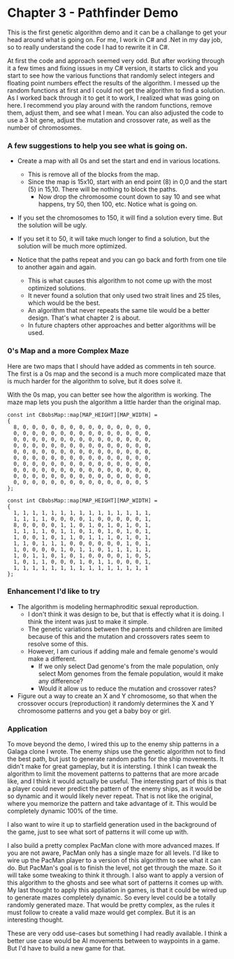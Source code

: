 # Chapter 3 - Pathfinder Demo

This is the first genetic algorithm demo and it can be a challange to get your head around what is going on. For me, I work in C# and .Net in my day job, so to really understand the code I had to rewrite it in C#. 

At first the code and approach seemed very odd. But after working through it a few times and fixing issues in my C# version, it starts to click and you start to see how the various functions that randomly select integers and floating point numbers effect the results of the algorithm. I messed up the random functions at first and I could not get the algorithm to find a solution. As I worked back through it to get it to work, I realized what was going on here. I recommend you play around with the random functions, remove them, adjust them, and see what I mean. You can also adjusted the code to use a 3 bit gene, adjust the mutation and crossover rate, as well as the number of chromosomes.

### A few suggestions to help you see what is going on. 
* Create a map with all 0s and set the start and end in various locations.
  * This is remove all of the blocks from the map.
  * Since the map is 15x10, start with an end point (8) in 0,0 and the start (5) in 15,10. There will be nothing to block the paths.
    * Now drop the chromosome count down to say 10 and see what happens, try 50, then 100, etc. Notice what is going on.
* If you set the chromosomes to 150, it will find a solution every time. But the solution will be ugly.
* If you set it to 50, it will take much longer to find a solution, but the solution will be much more optimized. 

* Notice that the paths repeat and you can go back and forth from one tile to another again and again.
  * This is what causes this algorithm to not come up with the most optimized solutions.
  * It never found a solution that only used two strait lines and 25 tiles, which would be the best.
  * An algorithm that never repeats the same tile would be a better design. That's what chapter 2 is about. 
  * In future chapters other approaches and better algorithms will be used.  

### 0's Map and a more Complex Maze 
Here are two maps that I should have added as comments in teh source. The first is a 0s map and the second is a much more complicated maze that is much harder for the algorithm to solve, but it does solve it.

With the 0s map, you can better see how the algorithm is working. The maze map lets you push the algorithm a little harder than the original map.

```
const int CBobsMap::map[MAP_HEIGHT][MAP_WIDTH] =
{
  8, 0, 0, 0, 0, 0, 0, 0, 0, 0, 0, 0, 0, 0, 0,
  0, 0, 0, 0, 0, 0, 0, 0, 0, 0, 0, 0, 0, 0, 0,
  0, 0, 0, 0, 0, 0, 0, 0, 0, 0, 0, 0, 0, 0, 0,
  0, 0, 0, 0, 0, 0, 0, 0, 0, 0, 0, 0, 0, 0, 0,
  0, 0, 0, 0, 0, 0, 0, 0, 0, 0, 0, 0, 0, 0, 0,
  0, 0, 0, 0, 0, 0, 0, 0, 0, 0, 0, 0, 0, 0, 0,
  0, 0, 0, 0, 0, 0, 0, 0, 0, 0, 0, 0, 0, 0, 0,
  0, 0, 0, 0, 0, 0, 0, 0, 0, 0, 0, 0, 0, 0, 0,
  0, 0, 0, 0, 0, 0, 0, 0, 0, 0, 0, 0, 0, 0, 0,
  0, 0, 0, 0, 0, 0, 0, 0, 0, 0, 0, 0, 0, 0, 5
};

const int CBobsMap::map[MAP_HEIGHT][MAP_WIDTH] =
{	
  1, 1, 1, 1, 1, 1, 1, 1, 1, 1, 1, 1, 1, 1, 1,
  1, 1, 1, 1, 0, 0, 0, 0, 1, 0, 0, 0, 0, 0, 1,
  8, 0, 0, 0, 0, 1, 1, 0, 1, 0, 1, 0, 1, 0, 1,
  1, 1, 1, 1, 0, 1, 1, 0, 1, 0, 1, 0, 1, 0, 1,
  1, 0, 0, 1, 0, 1, 1, 0, 1, 1, 1, 0, 1, 0, 1,
  1, 1, 0, 1, 1, 1, 0, 0, 0, 0, 0, 0, 1, 0, 1,
  1, 0, 0, 0, 0, 1, 0, 1, 1, 0, 1, 1, 1, 1, 1,
  1, 0, 1, 1, 0, 1, 0, 1, 0, 0, 0, 0, 1, 0, 5,
  1, 0, 1, 1, 0, 0, 0, 1, 0, 1, 1, 0, 0, 0, 1,
  1, 1, 1, 1, 1, 1, 1, 1, 1, 1, 1, 1, 1, 1, 1
};
```

### Enhancement I'd like to try
* The algorithm is modeling hermaphroditic sexual reproduction.
  * I don't think it was design to be, but that is effectly what it is doing. I think the intent was just to make it simple. 
  * The genetic variations between the parents and children are limited because of this and the mutation and crossovers rates seem to resolve some of this.
  * However, I am curious if adding male and female genome's would make a different.
    * If we only select Dad genome's from the male population, only select Mom genomes from the female population, would it make any difference?
    * Would it allow us to reduce the mutation and crossover rates?
* Figure out a way to create an X and Y chromosome, so that when the crossover occurs (reproduction) it randomly determines the X and Y chromosome patterns and you get a baby boy or girl.  

### Application 
To move beyond the demo, I wired this up to the enemy ship patterns in a Galaga clone I wrote. The enemy ships use the genetic algorithm not to find the best path, but just to generate random paths for the ship movements. It didn't make for great gameplay, but it is intersting. I think I can tweak the algorithm to limit the movement patterns to patterns that are more arcade like, and I think it would actually be useful. The interesting part of this is that a player could never predict the pattern of the enemy ships, as it would be so dynamic and it would likely never repeat. That is not like the original, where you memorize the pattern and take advantage of it. This would be completely dynamic 100% of the time.   

I also want to wire it up to starfield generation used in the background of the game, just to see what sort of patterns it will come up with. 

I also build a pretty complex PacMan clone with more advanced mazes. If you are not aware, PacMan only has a single maze for all levels. I'd like to wire up the PacMan player to a version of this algorithm to see what it can do. But PacMan's goal is to finish the level, not get through the maze. So it will take some tweaking to think it through. I also want to apply a version of this algorithm to the ghosts and see what sort of patterns it comes up with. My last thought to apply this appliation in games, is that it could be wired up to generate mazes completely dynamic. So every level could be a totally randomly generated maze. That would be pretty complex, as the rules it must follow to create a valid maze would get complex. But it is an interesting thought.

These are very odd use-cases but something I had readly available. I think a better use case would be AI movements between to waypoints in a game. But I'd have to build a new game for that. 
